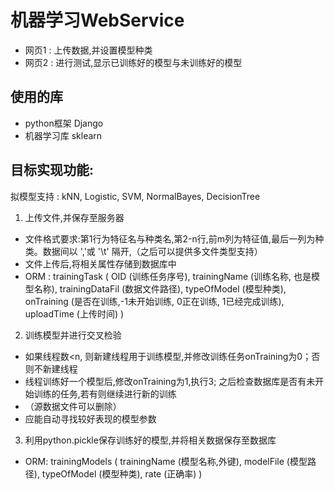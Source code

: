 # 机器学习WebService
- 网页1 : 上传数据,并设置模型种类
- 网页2 : 进行测试,显示已训练好的模型与未训练好的模型

## 使用的库 
- python框架 Django
- 机器学习库 sklearn

## 目标实现功能:
拟模型支持 : kNN, Logistic, SVM, NormalBayes, DecisionTree

1. 上传文件,并保存至服务器
 - 文件格式要求:第1行为特征名与种类名,第2-n行,前m列为特征值,最后一列为种类。数据间以 ','或 '\t' 隔开,（之后可以提供多文件类型支持）
 - 文件上传后,将相关属性存储到数据库中
 - ORM : trainingTask ( OID (训练任务序号), trainingName (训练名称, 也是模型名称), trainingDataFil (数据文件路径), typeOfModel (模型种类), onTraining (是否在训练,-1未开始训练, 0正在训练, 1已经完成训练), uploadTime (上传时间) )

2. 训练模型并进行交叉检验
- 如果线程数<n, 则新建线程用于训练模型,并修改训练任务onTraining为0；否则不新建线程
- 线程训练好一个模型后,修改onTraining为1,执行3; 之后检查数据库是否有未开始训练的任务,若有则继续进行新的训练
- （源数据文件可以删除）
- 应能自动寻找较好表现的模型参数

3. 利用python.pickle保存训练好的模型,并将相关数据保存至数据库
- ORM: trainingModels ( trainingName (模型名称,外键), modelFile  (模型路径), typeOfModel (模型种类), rate (正确率) )

